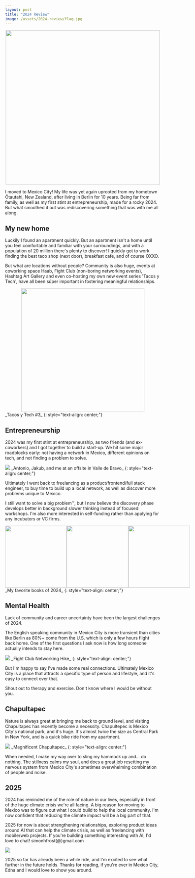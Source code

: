 ```yaml
---
layout: post
title: "2024 Review"
image: /assets/2024-review/flag.jpg
---
```


<p>
    <div style="display: flex; justify-content: center;">
        <img src="/assets/2024-review/flag.jpg" width="500px"/>
    </div>
</p>

I moved to Mexico City! My life was yet again uprooted from my hometown Ōtautahi, New Zealand, after living in Berlin for 10 years. Being far from family, as well as my first stint at entrepreneurship, made for a rocky 2024. But what smoothed it out was rediscovering something that was with me all along.

## My new home

Luckily I found an apartment quickly. But an apartment isn't a home until you feel comfortable and familiar with your surroundings, and with a population of 20 million there's plenty to discover! I quickly got to work finding the best taco shop (next door), breakfast cafe, and of course OXXO.

But what are locations without people? Community is also huge, events at coworking space Haab, Fight Club (non-boring networking events), Hashtag Art Gallery and even co-hosting my own new event series 'Tacos y Tech', have all been súper important in fostering meaningful relationships.

<div style="display: flex; justify-content: space-around; align-items: center;">
<img src="/assets/2024-review/tyt.png" width="400px"/>
</div>
_Tacos y Tech #3_
{: style="text-align: center;"}

## Entrepreneurship

2024 was my first stint at entrepreneurship, as two friends (and ex-coworkers) and I got together to build a start-up. We hit some major roadblocks early: not having a network in Mexico, different opinions on tech, and not finding a problem to solve.

<img src="/assets/2024-review/offsite.jpg"/>
_Antonio, Jakub, and me at an offsite in Valle de Bravo_
{: style="text-align: center;"}

Ultimately I went back to freelancing as a product/frontend/full stack engineer, to buy time to build up a local network, as well as discover more problems unique to Mexico.

I still want to solve a big problem™, but I now believe the discovery phase develops better in background slower thinking instead of focused workshops. I'm also more interested in self-funding rather than applying for any incubators or VC firms.

<div style="display: flex; justify-content: space-around; align-items: center;">
    <img src="/assets/2024-review/book1.jpg" width="200px"/>
    <img src="/assets/2024-review/book3.jpg" width="200px"/>
    <img src="/assets/2024-review/book4.jpg" width="200px"/>
</div>
_My favorite books of 2024_
{: style="text-align: center;"}

## Mental Health

Lack of community and career uncertainty have been the largest challenges of 2024.

The English speaking community in Mexico City is more transient than cities like Berlin as 80%+ come from the U.S. which is only a few hours flight back home. One of the first questions I ask now is how long someone actually intends to stay here.

<img src="/assets/2024-review/hiking.jpg"/>
_Fight Club Networking Hike_
{: style="text-align: center;"}

But I'm happy to say I've made some real connections. Ultimately Mexico City is a place that attracts a specific type of person and lifestyle, and it's easy to connect over that.

Shout out to therapy and exercise. Don't know where I would be without you.

## Chapultapec

Nature is always great at bringing me back to ground level, and visiting Chapultapec has recently become a necessity. Chapultepec is Mexico City's national park, and it's huge. It's almost twice the size as Central Park in New York, and is a quick bike ride from my apartment.

<img src="/assets/2024-review/chapultapec.jpg"/>
_Magnificent Chapultapec_
{: style="text-align: center;"}

When needed, I make my way over to sling my hammock up and... do nothing. The stillness calms my soul, and does a great job resetting my nervous system from Mexico City's sometimes overwhelming combination of people and noise.

## 2025

2024 has reminded me of the role of nature in our lives, especially in front of the huge climate crisis we're all facing. A big reason for moving to Mexico was to figure out what I could build to help the local community. I'm now confident that reducing the climate impact will be a big part of that.

2025 for now is about strengthening relationships, exploring product ideas around AI that can help the climate crisis, as well as freelancing with mobile/web projects. If you're building something interesting with AI, I'd love to chat! simonhfrost(@)gmail.com

<img src="/assets/2024-review/cheers.jpg"/>

2025 so far has already been a while ride, and I'm excited to see what further in the future holds. Thanks for reading, if you're ever in Mexico City, Edna and I would love to show you around.
